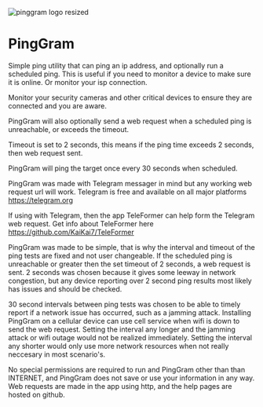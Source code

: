 ![pinggram logo resized](https://github.com/KaiKai7/PingGram/assets/87836320/506f5897-8c2c-4373-9a37-9857651bd1c9)
# PingGram
Simple ping utility that can ping an ip address, and optionally run a scheduled ping. This is useful if you need to monitor a device to make sure it is online. Or monitor your isp connection.

Monitor your security cameras and other critical devices to ensure they are connected and you are aware.

PingGram will also optionally send a web request when a scheduled ping is unreachable, or exceeds the timeout.

Timeout is set to 2 seconds, this means if the ping time exceeds 2 seconds, then web request sent.

PingGram will ping the target once every 30 seconds when scheduled.

PingGram was made with Telegram messager in mind but any working web request url will work. Telegram is free and available on all major platforms https://telegram.org

If using with Telegram, then the app TeleFormer can help form the Telegram web request. Get info about TeleFormer here https://github.com/KaiKai7/TeleFormer

PingGram was made to be simple, that is why the interval and timeout of the ping tests are fixed and not user changeable. If the scheduled ping is unreachable or greater then the set timeout of 2 seconds, a web request is sent. 2 seconds was chosen because it gives some leeway in network congestion, but any device reporting over 2 second ping results most likely has issues and should be checked.

30 second intervals between ping tests was chosen to be able to timely report if a network issue has occurred, such as a jamming attack. Installing PingGram on a cellular device can use cell service when wifi is down to send the web request. Setting the interval any longer and the jamming attack or wifi outage would not be realized immediately. Setting the interval any shorter would only use more network resources when not really neccesary in most scenario's.

No special permissions are required to run and PingGram other than than INTERNET, and PingGram does not save or use your information in any way. Web requests are made in the app using http, and the help pages are hosted on github.
